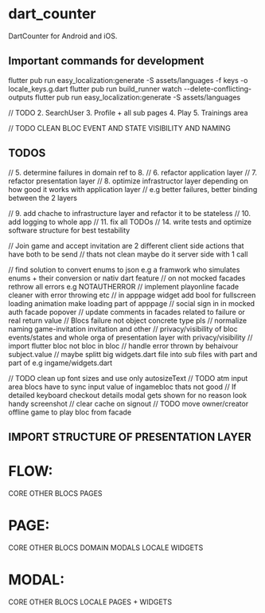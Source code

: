 # dart_counter

DartCounter for Android and iOS.

## Important commands for development
flutter pub run easy_localization:generate -S assets/languages -f keys -o locale_keys.g.dart
flutter pub run build_runner watch --delete-conflicting-outputs
flutter pub run easy_localization:generate -S assets/languages

// TODO
2. SearchUser
3. Profile + all sub pages
4. Play
5. Trainings area

// TODO CLEAN BLOC EVENT AND STATE VISIBILITY AND NAMING

## TODOS

// 5. determine failures in domain ref to 8.
// 6. refactor application layer
// 7. refactor presentation layer
// 8. optimize infrastructor layer depending on how good it works with application layer
// e.g better failures, better binding between the 2 layers

// 9. add chache to infrastructure layer and refactor it to be stateless
// 10. add logging to whole app
// 11. fix all TODOs
// 14. write tests and optimize software structure for best testability

// Join game and accept invitation are 2 different client side actions that have both to be send
// thats not clean maybe do it server side with 1 call

// find solution to convert enums to json e.g a framwork who simulates enums + their conversion or nativ dart feature
// on not mocked facades rethrow all errors e.g NOTAUTHERROR
// implement playonline facade cleaner with error throwing etc
// in apppage widget add bool for fullscreen loading animation make loading part of apppage
// social sign in in mocked auth facade popover
// update comments in facades related to failure or real return value
// Blocs failure not object concrete type pls
// normalize naming game-invitation invitation and other
// privacy/visibility of bloc events/states and whole orga of presentation layer with privacy/visibility
// import flutter bloc not bloc in bloc
// handle error thrown by behaivour subject.value
// maybe splitt big widgets.dart file into sub files with part and part of e.g ingame/widgets.dart

// TODO clean up font sizes and use only autosizeText
// TODO atm input area blocs have to sync input value of ingamebloc thats not good
// If detailed keyboard checkout details modal gets shown for no reason look handy screenshot
// clear cache on signout
// TODO move owner/creator offline game to play bloc from facade

## IMPORT STRUCTURE OF PRESENTATION LAYER

# FLOW:

CORE
OTHER
BLOCS
PAGES

# PAGE:

CORE
OTHER
BLOCS
DOMAIN
MODALS
LOCALE WIDGETS

# MODAL:

CORE
OTHER
BLOCS
LOCALE PAGES + WIDGETS
